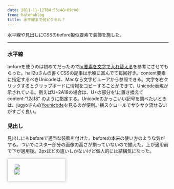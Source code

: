 ```yaml
---
date: 2011-11-12T04:55:48+09:00
from: hatenablog
title: 水平線まで何ピクセル？
---
```


<p>水平線や見出しにCSSのbefore擬似要素で装飾を施した。</p><p></p><hr>
<div class="section">
<h3>水平線</h3>
<p>beforeを使うのは初めてだったので<a href="http://hail2u.net/blog/webdesign/swap-hr-element-with-characters.html">hr要素を文字で入れ替える</a>を参考にさせてもらった。hail2uさんの書くCSSの記事は示唆に富んでて毎回好き。content要素に指定するべきUnicodeは、Macなら文字ビューアから参照できる。文字を右クリックするとクリップボードに情報をコピーすることができて、Unicode表現が示されている。例えばU+2A18の場合は、U+の部分を\に置き換えて content:"\2a18" のように指定する。Unicodeのかっこいい記号を調べたいときは、jugyoさんの<a href="http://younicode.heroku.com/">Younicode</a>を見るのが便利。横スクロールでサクサク流せるUIがすごく良い。</p>


</div><div class="section">
<h3>見出し</h3>
<p>見出しにもbeforeで適当な装飾を付けた。beforeの本来の使い方のような気がする。ついでにスター部分の画像の高さが揃っていないので揃えた。上が適用前で下が適用後。2pxほどの違いしかないけど個人的には結構気になった。</p>
<p></p>
<div style="border: 1px solid #ccc; width: 180px; padding-bottom: 20px; -webkit-box-shadow: 0 0 10px #ccc; -moz-box-shadow: 0 0 10px #ccc;">
<br>
<img src="http://gyazo.com/b7006e03b7161f7b32b5a488ff085692.png" style="margin-left: 22px"><br>
<img src="http://gyazo.com/4ecc59045511e8c03d3b0b6837cf45bd.png" style="margin-left: 21px"><br>
</div>


</div>
